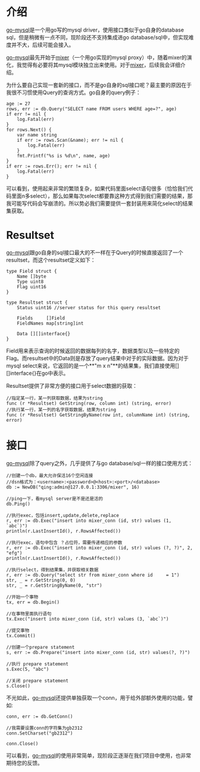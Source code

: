 # 介绍

[go-mysql](https://github.com/siddontang/go-mysql)是一个用go写的mysql driver，使用接口类似于go自身的database sql，但是稍微有一点不同，现阶段还不支持集成进go database/sql中，但实现难度并不大，后续可能会接入。

[go-mysql](https://github.com/siddontang/go-mysql)最先开始于[mixer](https://github.com/siddontang/mixer)（一个用go实现的mysql proxy）中，随着mixer的演化，我觉得有必要将其mysql模块独立出来使用。对于[mixer](https://github.com/siddontang/mixer)，后续我会详细介绍。

为什么要自己实现一套新的接口，而不是go自身的sql接口呢？最主要的原因在于我很不习惯使用Query的查询方式。go自身的query例子：

    age := 27
    rows, err := db.Query("SELECT name FROM users WHERE age=?", age)
    if err != nil {
        log.Fatal(err)
    }
    for rows.Next() {
        var name string
        if err := rows.Scan(&name); err != nil {
            log.Fatal(err)
        }
        fmt.Printf("%s is %d\n", name, age)
    }
    if err := rows.Err(); err != nil {
        log.Fatal(err)
    }
    
可以看到，使用起来非常的繁琐复杂，如果代码里面select语句很多（恰恰我们代码里面n多select），那么如果每次select都要靠这种方式得到我们需要的结果，那我可能写代码会写崩溃的。所以势必我们需要提供一套封装用来简化select的结果集获取。

# Resultset

[go-mysql](https://github.com/siddontang/go-mysql)跟go自身的sql接口最大的不一样在于Query的时候直接返回了一个resultset，而这个resultset定义如下：
    
    type Field struct {
        Name []byte
        Type uint8
        Flag uint16
    }

    type Resultset struct {
        Status uint16 //server status for this query resultset
        
        Fields     []Field
        FieldNames map[string]int
        
        Data [][]interface{}
    }
    
Field用来表示查询的时候返回的数据每列的名字，数据类型以及一些特定的Flag。而resultset中的Data则是存放了query结果中对于的实际数据。因为对于mysql select来说，它返回的是一个**"m x n"**的结果集，我们直接使用[][]interface{}在go中表示。

Resultset提供了非常方便的接口用于select数据的获取：

    //指定某一行，某一列获取数据，结果为string
    func (r *Resultset) GetString(row, column int) (string, error)
    //执行某一行，某一列的名字获取数据，结果为string
    func (r *Resultset) GetStringByName(row int, columnName int) (string, error)
    
# 接口

[go-mysql](https://github.com/siddontang/go-mysql)除了query之外，几乎提供了与go database/sql一样的接口使用方式：

    //创建一个db，最大允许保活16个空闲连接
    //dsn格式为：<username>:<password>@<host>:<port>/<database>
    db := NewDB("qing:admin@127.0.0.1:3306/mixer", 16)

    //ping一下，看mysql server是不是还是活的
    db.Ping()

    //执行exec，包括insert,update,delete,replace
    r, err := db.Exec("insert into mixer_conn (id, str) values (1, `abc`)")
    println(r.LastInsertId(), r.RowsAffected())

    //执行exec，语句中包含 ？占位符，需要传递相应的参数
    r, err := db.Exec("insert into mixer_conn (id, str) values (?, ?)", 2, "efg")
    println(r.LastInsertId(), r.RowsAffected())
    
    //执行select，得到结果集，并获取相关数据
    r, err := db.Query("select str from mixer_conn where id     = 1")
    str, _ = r.GetString(0, 0)
    str, _ = r.GetStringByName(0, "str")

    //开始一个事物
    tx, err = db.Begin()

    //在事物里面执行语句
    tx.Exec("insert into mixer_conn (id, str) values (3, `abc`)")

    //提交事物
    tx.Commit()

    //创建一个prepare statement
    s, err := db.Prepare("insert into mixer_conn (id, str) values(?, ?)")
    
    //执行 prepare statement
    s.Exec(5, "abc")
    
    //关闭 prepare statement
    s.Close()
    
不光如此，[go-mysql](https://github.com/siddontang/go-mysql)还提供单独获取一个conn，用于给外部额外使用的功能，譬如:

    conn, err := db.GetConn()
    
    //我需要设置conn的字符集为gb2312
    conn.SetCharset("gb2312")    
    
    conn.Close()
    
可以看到，[go-mysql](https://github.com/siddontang/go-mysql)的使用非常简单，现阶段正逐渐在我们项目中使用，也非常期待您的反馈。